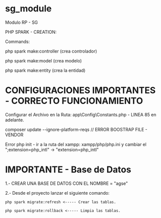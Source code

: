# sg_module 
 Modulo RP - SG
 
 
 PHP SPARK - CREATION:


Commands: 


php spark make:controller (crea controlador)


php spark make:model (crea modelo)


php spark make:entity (crea la entidad)

# CONFIGURACIONES IMPORTANTES - CORRECTO FUNCIONAMIENTO

Configurar el Archivo en la Ruta:   app\Config\Constants.php - LINEA 85 en adelante.


composer update --ignore-platform-reqs  // ERROR BOOSTRAP FILE - VENDOR


Error php init - ir a la ruta del xampp: xampp/php/php.ini y cambiar el ";extension=php_intl" -> "extension=php_intl"

# IMPORTANTE - Base de Datos

1.- CREAR UNA BASE DE DATOS CON EL NOMBRE = "agse"


2.- Desde el proyecto lanzar el siguiente comando:


    php spark migrate:refresh <----- Crear las tablas.
    
    php spark migrate:rollback <----- Limpia las tablas.
